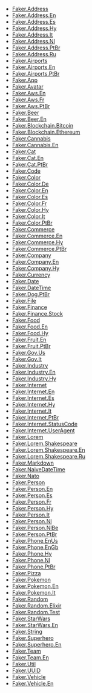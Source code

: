 <!-- A -->

- [Faker.Address](lib/faker/address.ex)
- [Faker.Address.En](lib/faker/address/en.ex)
- [Faker.Address.Es](lib/faker/address/es.ex)
- [Faker.Address.Hy](lib/faker/address/hy.ex)
- [Faker.Address.It](lib/faker/address/it.ex)
- [Faker.Address.Nl](lib/faker/address/nl.ex)
- [Faker.Address.PtBr](lib/faker/address/pt_br.ex)
- [Faker.Address.Ru](lib/faker/address/ru.ex)
- [Faker.Airports](lib/faker/airports.ex)
- [Faker.Airports.En](lib/faker/airports/en.ex)
- [Faker.Airports.PtBr](lib/faker/airports/pt_br.ex)
- [Faker.App](lib/faker/app.ex)
- [Faker.Avatar](lib/faker/avatar.ex)
- [Faker.Aws.En](lib/faker/aws/en.ex)
- [Faker.Aws.Fr](lib/faker/aws/fr.ex)
- [Faker.Aws.PtBr](lib/faker/aws/pt_br.ex)
  <!-- B -->
- [Faker.Beer](lib/faker/beer.ex)
- [Faker.Beer.En](lib/faker/beer/en.ex)
- [Faker.Blockchain.Bitcoin](lib/faker/bitcoin.ex)
- [Faker.Blockchain.Ethereum](lib/faker/blockchain/ethereum.ex)
  <!-- C -->
- [Faker.Cannabis](lib/faker/cannabis.ex)
- [Faker.Cannabis.En](lib/faker/cannabis/en.ex)
- [Faker.Cat](lib/faker/cat.ex)
- [Faker.Cat.En](lib/faker/cat/en.ex)
- [Faker.Cat.PtBr](lib/faker/cat/pt_br.ex)
- [Faker.Code](lib/faker/code.ex)
- [Faker.Color](lib/faker/color.ex)
- [Faker.Color.De](lib/faker/color/de.ex)
- [Faker.Color.En](lib/faker/color/en.ex)
- [Faker.Color.Es](lib/faker/color/es.ex)
- [Faker.Color.Fr](lib/faker/color/fr.ex)
- [Faker.Color.Hy](lib/faker/color/hy.ex)
- [Faker.Color.It](lib/faker/color/it.ex)
- [Faker.Color.PtBr](lib/faker/color/pt_br.ex)
- [Faker.Commerce](lib/faker/commerce.ex)
- [Faker.Commerce.En](lib/faker/commerce/en.ex)
- [Faker.Commerce.Hy](lib/faker/commerce/hy.ex)
- [Faker.Commerce.PtBr](lib/faker/commerce/pt_br.ex)
- [Faker.Company](lib/faker/company.ex)
- [Faker.Company.En](lib/faker/company/en.ex)
- [Faker.Company.Hy](lib/faker/company/hy.ex)
- [Faker.Currency](lib/faker/currency.ex)
  <!-- D -->
- [Faker.Date](lib/faker/date.ex)
- [Faker.DateTime](lib/faker/datetime.ex)
- [Faker.Dog.PtBr](lib/faker/dog/pt_br.ex)
  <!-- E -->
  <!-- F -->
- [Faker.File](lib/faker/file.ex)
- [Faker.Finance](lib/faker/finance.ex)
- [Faker.Finance.Stock](lib/faker/finance/stock.ex)
- [Faker.Food](lib/faker/food.ex)
- [Faker.Food.En](lib/faker/food/en.ex)
- [Faker.Food.Hy](lib/faker/food/hy.ex)
- [Faker.Fruit.En](lib/faker/fruit/en.ex)
- [Faker.Fruit.PtBr](lib/faker/fruit/pt_br.ex)
  <!-- G -->
- [Faker.Gov.Us](lib/faker/gov/us.ex)
- [Faker.Gov.It](lib/faker/gov/it.ex)
  <!-- H -->
  <!-- I -->
- [Faker.Industry](lib/faker/industry.ex)
- [Faker.Industry.En](lib/faker/industry/en.ex)
- [Faker.Industry.Hy](lib/faker/industry/hy.ex)
- [Faker.Internet](lib/faker/internet.ex)
- [Faker.Internet.En](lib/faker/internet/en.ex)
- [Faker.Internet.Es](lib/faker/internet/es.ex)
- [Faker.Internet.Hy](lib/faker/internet/hy.ex)
- [Faker.Internet.It](lib/faker/internet/it.ex)
- [Faker.Internet.PtBr](lib/faker/internet/pt_br.ex)
- [Faker.Internet.StatusCode](lib/faker/internet/status_code.ex)
- [Faker.Internet.UserAgent](lib/faker/internet/user_agent.ex)
  <!-- J -->
  <!-- K -->
  <!-- L -->
- [Faker.Lorem](lib/faker/lorem.ex)
- [Faker.Lorem.Shakespeare](lib/faker/lorem/shakespeare.ex)
- [Faker.Lorem.Shakespeare.En](lib/faker/lorem/shakespeare/en.ex)
- [Faker.Lorem.Shakespeare.Ru](lib/faker/lorem/shakespeare/ru.ex)
  <!-- M -->
- [Faker.Markdown](lib/faker/markdown.ex)
  <!-- N -->
- [Faker.NaiveDateTime](lib/faker/naivedatetime.ex)
- [Faker.Nato](lib/faker/nato.ex)
  <!-- O -->
  <!-- P -->
- [Faker.Person](lib/faker/person.ex)
- [Faker.Person.En](lib/faker/person/en.ex)
- [Faker.Person.Es](lib/faker/person/es.ex)
- [Faker.Person.Fr](lib/faker/person/fr.ex)
- [Faker.Person.Hy](lib/faker/person/hy.ex)
- [Faker.Person.It](lib/faker/person/it.ex)
- [Faker.Person.Nl](lib/faker/person/nl.ex)
- [Faker.Person.NlBe](lib/faker/person/nl_be.ex)
- [Faker.Person.PtBr](lib/faker/person/pt_br.ex)
- [Faker.Phone.EnUs](lib/faker/phone/en_us.ex)
- [Faker.Phone.EnGb](lib/faker/phone/en_gb.ex)
- [Faker.Phone.Hy](lib/faker/phone/hy.ex)
- [Faker.Phone.Nl](lib/faker/phone/nl.ex)
- [Faker.Phone.PtBr](lib/faker/phone/pt_br.ex)
- [Faker.Pizza](lib/faker/pizza.ex)
- [Faker.Pokemon](lib/faker/pokemon.ex)
- [Faker.Pokemon.En](lib/faker/pokemon/en.ex)
- [Faker.Pokemon.It](lib/faker/pokemon/it.ex)
  <!-- Q -->
  <!-- R -->
- [Faker.Random](lib/faker/random.ex)
- [Faker.Random.Elixir](lib/faker/random/elixir.ex)
- [Faker.Random.Test](lib/faker/random/test.ex)
  <!-- S -->
- [Faker.StarWars](lib/faker/star_wars.ex)
- [Faker.StarWars.En](lib/faker/star_wars/en.ex)
- [Faker.String](lib/faker/string.ex)
- [Faker.Superhero](lib/faker/superhero.ex)
- [Faker.Superhero.En](lib/faker/superhero/en.ex)
  <!-- T -->
- [Faker.Team](lib/faker/team.ex)
- [Faker.Team.En](lib/faker/team/en.ex)
  <!-- U -->
- [Faker.Util](lib/faker/util.ex)
- [Faker.UUID](lib/faker/uuid.ex)
  <!-- V -->
- [Faker.Vehicle](lib/faker/vehicle.ex)
- [Faker.Vehicle.En](lib/faker/vehicle/en.ex)
  <!-- W -->
  <!-- X -->
  <!-- Y -->
  <!-- Z -->
